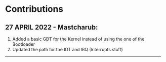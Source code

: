 # Contributions
## 27 APRIL 2022 - Mastcharub:
1. Added a basic GDT for the Kernel instead of using the one of the Bootloader
1. Updated the path for the IDT and IRQ (Interrupts stuff)
---
